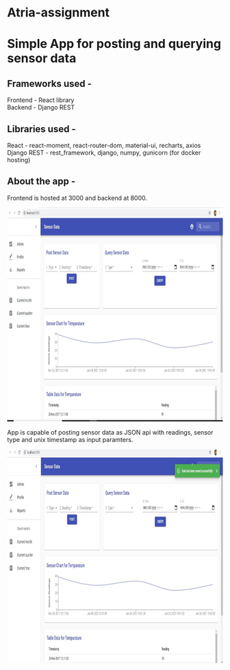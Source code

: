 # Atria-assignment

# Simple App for posting and querying sensor data

## Frameworks used - 
  Frontend - React library  
  Backend - Django REST
  
## Libraries used - 
  React - react-moment, react-router-dom, material-ui, recharts, axios  
  Django REST - rest_framework, django, numpy, gunicorn (for docker hosting)

## About the app - 
  Frontend is hosted at 3000 and backend at 8000.
  <div align="center">
    <img src="https://github.com/Athul8raj/Atria-assignment/blob/main/images/app_screenshot.JPG" width="1000px" height="500px"</img> 
</div>

  App is capable of posting sensor data as JSON api with readings, sensor type and unix timestamp as input paramters.
  <div align="center">
    <img src="https://github.com/Athul8raj/Atria-assignment/blob/main/images/post_save_success.JPG" width="1000px" height="500px"</img> 
</div>
  
